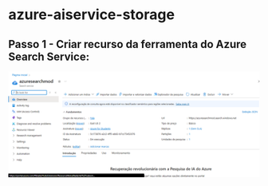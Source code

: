 # azure-aiservice-storage

## Passo 1 - Criar recurso da ferramenta do Azure Search Service:
![Passo1](assets/passo1%20-%20AI%20Search.png)


